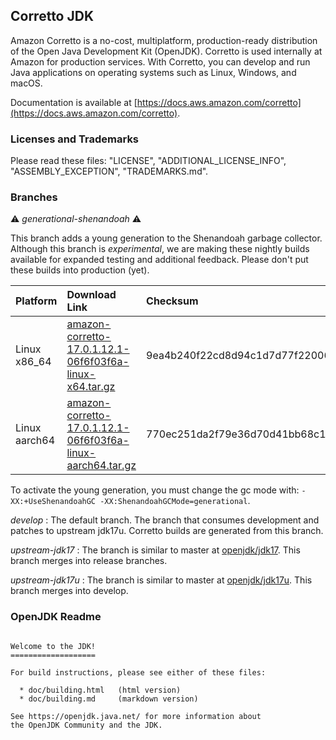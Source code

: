 ## Corretto JDK

Amazon Corretto is a no-cost, multiplatform,
production-ready distribution of the Open Java Development Kit (OpenJDK).
Corretto is used internally at Amazon for production services.
With Corretto, you can develop and run Java applications
on operating systems such as Linux, Windows, and macOS.

Documentation is available at [https://docs.aws.amazon.com/corretto](https://docs.aws.amazon.com/corretto).

### Licenses and Trademarks

Please read these files: "LICENSE", "ADDITIONAL_LICENSE_INFO", "ASSEMBLY_EXCEPTION", "TRADEMARKS.md".

### Branches
:warning: _generational-shenandoah_ :warning:

This branch adds a young generation to the Shenandoah garbage collector. Although this branch is _experimental_, we are making these nightly builds available for expanded testing and additional feedback. Please don't put these builds into production (yet).

| Platform | Download Link | Checksum | Sig File |
| :--------|:--------------|:---------|:---------|
| Linux x86\_64 | [amazon-corretto-17.0.1.12.1-06f6f03f6a-linux-x64.tar.gz](https://corretto.aws/downloads/resources/17.0.1.12.1/amazon-corretto-17.0.1.12.1-06f6f03f6a-linux-x64.tar.gz) | 9ea4b240f22cd8d94c1d7d77f2200606 | [Download](https://corretto.aws/downloads/resources/17.0.1.12.1/amazon-corretto-17.0.1.12.1-06f6f03f6a-linux-x64.tar.gz.sig) |
| Linux aarch64 | [amazon-corretto-17.0.1.12.1-06f6f03f6a-linux-aarch64.tar.gz](https://corretto.aws/downloads/resources/17.0.1.12.1/amazon-corretto-17.0.1.12.1-06f6f03f6a-linux-aarch64.tar.gz) | 770ec251da2f79e36d70d41bb68c188b | [Download](https://corretto.aws/downloads/resources/17.0.1.12.1/amazon-corretto-17.0.1.12.1-06f6f03f6a-linux-aarch64.tar.gz.sig) |

To activate the young generation, you must change the gc mode with: `-XX:+UseShenandoahGC -XX:ShenandoahGCMode=generational`.


_develop_
: The default branch. The branch that consumes development and patches to upstream jdk17u. Corretto builds are generated from this branch.

_upstream-jdk17_
: The branch is similar to master at [openjdk/jdk17](https://github.com/openjdk/jdk17). This branch merges into release branches.

_upstream-jdk17u_
: The branch is similar to master at [openjdk/jdk17u](https://github.com/openjdk/jdk17u). This branch merges into develop.

### OpenJDK Readme
```

Welcome to the JDK!
===================

For build instructions, please see either of these files:

  * doc/building.html   (html version)
  * doc/building.md     (markdown version)

See https://openjdk.java.net/ for more information about
the OpenJDK Community and the JDK.
```
